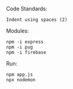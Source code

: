 Code Standards:

    Indent using spaces (2)

Modules:

    npm -i express
    npm -i pug
    npm -i firebase

Run:

    npm app.js
    npx nodemon